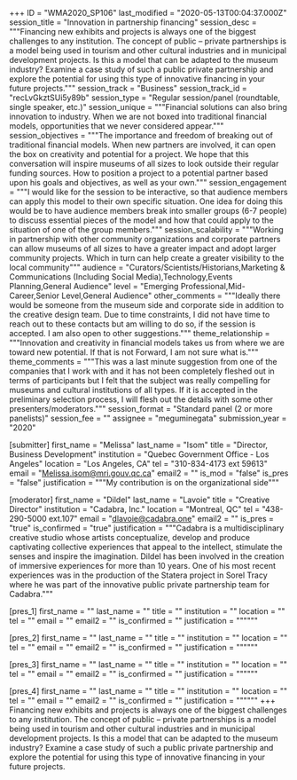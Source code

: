 +++
ID = "WMA2020_SP106"
last_modified = "2020-05-13T00:04:37.000Z"
session_title = "Innovation in partnership financing"
session_desc = """Financing new exhibits and projects is always one of the biggest challenges to any institution. The concept of public – private partnerships is a model being used in tourism and other cultural industries and in municipal development projects. Is this a model that can be adapted to the museum industry? Examine a case study of such a public private partnership and explore the potential for using this type of innovative financing in your future projects."""
session_track = "Business"
session_track_id = "recLvGkztSUi5y89b"
session_type = "Regular session/panel (roundtable, single speaker, etc.)"
session_unique = """Financial solutions can also bring innovation to industry. When we are not boxed into traditional financial models, opportunities that we never considered appear."""
session_objectives = """The importance and freedom of breaking out of traditional financial models. When new partners are involved, it can open the box on creativity and potential for a project. We hope that this conversation will inspire museums of all sizes to look outside their regular funding sources. How to position a project to a potential partner based upon his goals and objectives, as well as your own."""
session_engagement = """I would like for the session to be interactive, so that audience members can apply this model to their own specific situation. One idea for doing this would be to have audience members break into smaller groups (6-7 people) to discuss essential pieces of the model and how that could apply to the situation of one of the group members."""
session_scalability = """Working in partnership with other community organizations and corporate partners can allow museums of all sizes to have a greater impact and adopt larger community projects.  Which in turn can help create a greater visibility to the local community"""
audience = "Curators/Scientists/Historians,Marketing & Communications (Including Social Media),Technology,Events Planning,General Audience"
level = "Emerging Professional,Mid-Career,Senior Level,General Audience"
other_comments = """Ideally there would be someone from the museum side and corporate side in addition to the creative design team.  Due to time constraints, I did not have time to reach out to these contacts but am willing to do so, if the session is accepted.  I am also open to other suggestions."""
theme_relationship = """Innovation and creativity in financial models takes us from where we are toward new potential. If that is not Forward, I am not sure what is."""
theme_comments = """This was a last minute suggestion from one of the companies that I work with and it has not been completely fleshed out in terms of participants but I felt that the subject was really compelling for museums and cultural institutions of all types. If it is accepted in the preliminary selection process, I will flesh out the details with some other presenters/moderators."""
session_format = "Standard panel (2 or more panelists)"
session_fee = ""
assignee = "meguminegata"
submission_year = "2020"

[submitter]
first_name = "Melissa"
last_name = "Isom"
title = "Director, Business Development"
institution = "Quebec Government Office - Los Angeles"
location = "Los Angeles, CA"
tel = "310-834-4173 ext 59613"
email = "Melissa.isom@mri.gouv.qc.ca"
email2 = ""
is_mod = "false"
is_pres = "false"
justification = """My contribution is on the organizational side"""

[moderator]
first_name = "Dildel"
last_name = "Lavoie"
title = "Creative Director"
institution = "Cadabra, Inc."
location = "Montreal, QC"
tel = "438-290-5000 ext.107"
email = "dlavoie@cadabra.one"
email2 = ""
is_pres = "true"
is_confirmed = "true"
justification = """Cadabra is a multidisciplinary creative studio whose artists conceptualize, develop and produce captivating collective experiences that appeal to the intellect, stimulate the senses and inspire the imagination. Dildel has been involved in the creation of immersive experiences for more than 10 years. One of his most recent experiences was in the production of the Statera project in Sorel Tracy where he was part of the innovative public private partnership team for Cadabra."""

[pres_1]
first_name = ""
last_name = ""
title = ""
institution = ""
location = ""
tel = ""
email = ""
email2 = ""
is_confirmed = ""
justification = """"""

[pres_2]
first_name = ""
last_name = ""
title = ""
institution = ""
location = ""
tel = ""
email = ""
email2 = ""
is_confirmed = ""
justification = """"""

[pres_3]
first_name = ""
last_name = ""
title = ""
institution = ""
location = ""
tel = ""
email = ""
email2 = ""
is_confirmed = ""
justification = """"""

[pres_4]
first_name = ""
last_name = ""
title = ""
institution = ""
location = ""
tel = ""
email = ""
email2 = ""
is_confirmed = ""
justification = """"""
+++
Financing new exhibits and projects is always one of the biggest challenges to any institution. The concept of public – private partnerships is a model being used in tourism and other cultural industries and in municipal development projects. Is this a model that can be adapted to the museum industry? Examine a case study of such a public private partnership and explore the potential for using this type of innovative financing in your future projects.